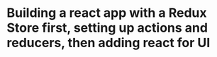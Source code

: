 # Building a react app with a Redux Store first, setting up actions and reducers, then adding react for UI